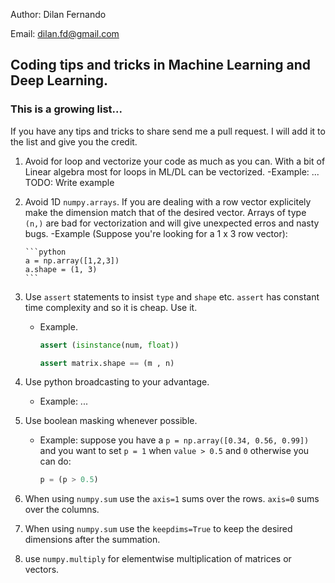 Author: Dilan Fernando

Email: dilan.fd@gmail.com

## Coding tips and tricks in Machine Learning and Deep Learning.

### This is a growing list...
    
If you have any tips and tricks to share send me a pull request. I will add it 
to the list and give you the credit.
	
	
1.	Avoid for loop and vectorize your code as much as you can.
	With a bit of Linear algebra most for loops in ML/DL can be vectorized.
	-Example:
		... TODO: Write example
		
2. Avoid 1D `numpy.arrays`. If you are dealing with a row vector explicitely
   make the dimension match that of the desired vector. Arrays of type 
   `(n,)` are bad for vectorization and will give unexpected erros and nasty
   bugs.
   -Example (Suppose you're looking for a 1 x 3 row vector):
	   
	   ```python
       a = np.array([1,2,3])
	   a.shape = (1, 3)
	   ```
	   
3. Use `assert` statements to insist `type` and `shape` etc. `assert` has
   constant time complexity and so it is cheap. Use it.
   - Example.
	 ```python
	 assert (isinstance(num, float))
	 
	 assert matrix.shape == (m , n)
	 ```

3. Use python broadcasting to your advantage.
   - Example:
	 ...

4. Use boolean masking whenever possible.
   - Example:
	 suppose you have a `p = np.array([0.34, 0.56, 0.99])` and 
	 you want to set `p = 1` when `value > 0.5` and `0` otherwise
	 you can do:
	 
	 ```python
	 p = (p > 0.5)
	 ```
 
5. When using `numpy.sum` use the `axis=1` sums over the rows.
	`axis=0` sums over the columns. 
	
6. When using `numpy.sum` use the `keepdims=True` to keep the
   desired dimensions after the summation.
 
7. use `numpy.multiply` for elementwise multiplication of matrices
   or vectors.
